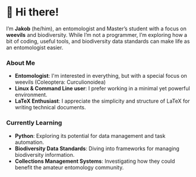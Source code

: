 # 👋 Hi there!

I’m **Jakob** (he/him), an entomologist and Master’s student with a focus on **weevils** and biodiversity. While I’m not a programmer, I’m exploring how a bit of coding, useful tools, and biodiversity data standards can make life as an entomologist easier.

### About Me
- **Entomologist**: I'm interested in everything, but with a special focus on weevils (Coleoptera: Curculionoidea)
- **Linux & Command Line user**: I prefer working in a minimal yet powerful environment.
- **LaTeX Enthusiast**: I appreciate the simplicity and structure of LaTeX for writing technical documents.

### Currently Learning
- **Python**: Exploring its potential for data management and task automation.
- **Biodiversity Data Standards**: Diving into frameworks for managing biodiversity information.
- **Collections Management Systems**: Investigating how they could benefit the amateur entomology community.

